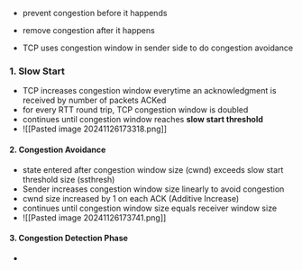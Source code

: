 - prevent congestion before it happends
- remove congestion after it happens

- TCP uses congestion window in sender side to do congestion avoidance

### 1. Slow Start
- TCP increases congestion window everytime an acknowledgment is received by number of packets ACKed
- for every RTT round trip, TCP congestion window is doubled
- continues until congestion window reaches **slow start threshold** 
- ![[Pasted image 20241126173318.png]]
#### 2. Congestion Avoidance
- state entered after congestion window size (cwnd) exceeds slow start threshold size (ssthresh) 
- Sender increases congestion window size linearly to avoid congestion
- cwnd size increased by 1 on each ACK (Additive Increase)
- continues until congestion window size equals receiver window size
- ![[Pasted image 20241126173741.png]]
#### 3. Congestion Detection Phase
- 
